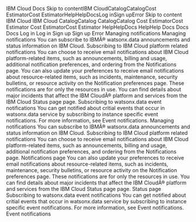 ﻿IBM Cloud Docs Skip to contentIBM CloudCatalogCatalogCost EstimatorCost EstimatorHelpHelpDocsLog inSign upError Skip to content IBM Cloud IBM Cloud CatalogCatalog CatalogCatalog Cost EstimatorCost Estimator Cost EstimatorCost Estimator HelpHelpDocs HelpHelp Docs Docs Docs Log in Log in Sign up Sign up Error Managing notifications Managing notifications You can subscribe to IBMÂ® watsonx.data announcements and status information on IBM Cloud. Subscribing to IBM Cloud platform related notifications You can choose to receive email notifications about IBM Cloud platform-related items, such as announcements, billing and usage, additional notification preferences, and ordering from the Notifications page. You can also update your preferences to receive email notifications about resource-related items, such as incidents, maintenance, security bulletins, or resource activity on the Notification preferences page. These notifications are for only the resources in use. You can find details about major incidents that affect the IBM CloudÂ® platform and services from the IBM Cloud Status page page. Subscribing to watsonx.data event notifications You can get notified about critial events that occur in watsonx.data service by subscribing to instance specific event notifications. For more information, see Event notifications. Managing notifications You can subscribe to IBMÂ® watsonx.data announcements and status information on IBM Cloud. Subscribing to IBM Cloud platform related notifications You can choose to receive email notifications about IBM Cloud platform-related items, such as announcements, billing and usage, additional notification preferences, and ordering from the Notifications page. Notifications page You can also update your preferences to receive email notifications about resource-related items, such as incidents, maintenance, security bulletins, or resource activity on the Notification preferences page. These notifications are for only the resources in use. You can find details about major incidents that affect the IBM CloudÂ® platform and services from the IBM Cloud Status page page. Status page Subscribing to watsonx.data event notifications You can get notified about critial events that occur in watsonx.data service by subscribing to instance specific event notifications. For more information, see Event notifications. Event notifications
